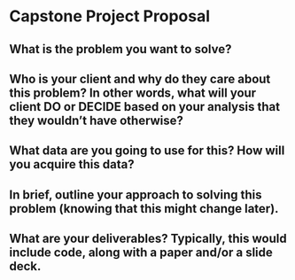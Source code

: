 # Capstone Project Proposal

## What is the problem you want to solve?

## Who is your client and why do they care about this problem? In other words, what will your client DO or DECIDE based on your analysis that they wouldn’t have otherwise?

## What data are you going to use for this? How will you acquire this data?

## In brief, outline your approach to solving this problem (knowing that this might change later).

## What are your deliverables? Typically, this would include code, along with a paper and/or a slide deck.